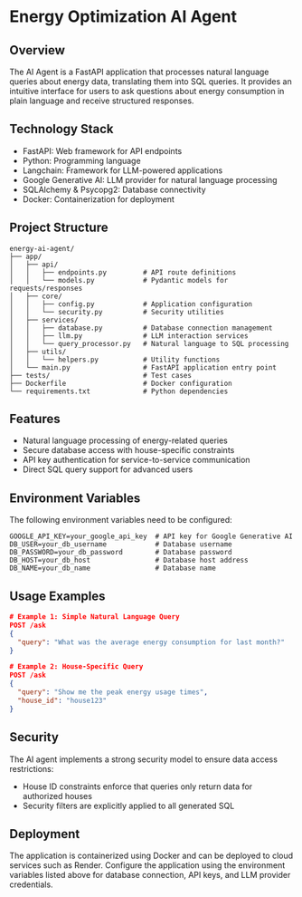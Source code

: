 # Energy Optimization AI Agent

## Overview
The AI Agent is a FastAPI application that processes natural language queries about energy data, translating them into SQL queries. It provides an intuitive interface for users to ask questions about energy consumption in plain language and receive structured responses.

## Technology Stack
- FastAPI: Web framework for API endpoints
- Python: Programming language
- Langchain: Framework for LLM-powered applications
- Google Generative AI: LLM provider for natural language processing
- SQLAlchemy & Psycopg2: Database connectivity
- Docker: Containerization for deployment

## Project Structure
```
energy-ai-agent/
├── app/
│   ├── api/
│   │   ├── endpoints.py         # API route definitions
│   │   └── models.py            # Pydantic models for requests/responses
│   ├── core/
│   │   ├── config.py            # Application configuration
│   │   └── security.py          # Security utilities
│   ├── services/
│   │   ├── database.py          # Database connection management
│   │   ├── llm.py               # LLM interaction services
│   │   └── query_processor.py   # Natural language to SQL processing
│   ├── utils/
│   │   └── helpers.py           # Utility functions
│   └── main.py                  # FastAPI application entry point
├── tests/                       # Test cases
├── Dockerfile                   # Docker configuration
└── requirements.txt             # Python dependencies
```

## Features
- Natural language processing of energy-related queries
- Secure database access with house-specific constraints
- API key authentication for service-to-service communication
- Direct SQL query support for advanced users

## Environment Variables
The following environment variables need to be configured:
```
GOOGLE_API_KEY=your_google_api_key  # API key for Google Generative AI
DB_USER=your_db_username            # Database username
DB_PASSWORD=your_db_password        # Database password
DB_HOST=your_db_host                # Database host address
DB_NAME=your_db_name                # Database name
```

## Usage Examples

```json
# Example 1: Simple Natural Language Query
POST /ask
{
  "query": "What was the average energy consumption for last month?"
}

# Example 2: House-Specific Query
POST /ask
{
  "query": "Show me the peak energy usage times",
  "house_id": "house123"
}

```

## Security
The AI agent implements a strong security model to ensure data access restrictions:
- House ID constraints enforce that queries only return data for authorized houses
- Security filters are explicitly applied to all generated SQL

## Deployment
The application is containerized using Docker and can be deployed to cloud services such as Render.
Configure the application using the environment variables listed above for database connection, API keys, and LLM provider credentials.
